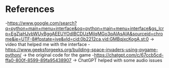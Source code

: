 # References
-https://www.google.com/search?q=python+main+menu+interface&oq=python+main+menu+interface&gs_lcrp=EgZjaHJvbWUyBggAEEUYOdIBCDUzMjlqMGo3qAIAsAIA&sourceid=chrome&ie=UTF-8#fpstate=ive&vld=cid:0b2212ca,vid:GMBqjxcKogA,st:0 -> video that helped me with the interface
-https://www.geeksforgeeks.org/building-space-invaders-using-pygame-python/ -> the original code for the game
-https://chatgpt.com/c/67ccb5cd-ffa0-800f-8599-89fa95438907 -> ChatGPT helped with some audio issues
